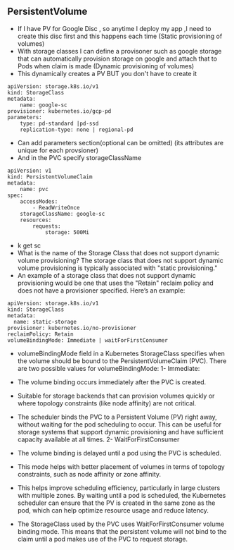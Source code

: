 ## PersistentVolume
- If I have PV for Google Disc , so anytime I deploy my app ,I need to create this disc first and this happens each time (Static provisioning of volumes)
- With storage classes I can define a provisoner such as google storage that can automatically provision storage on google and attach that to Pods when claim is made (Dynamic provisioning of volumes)
- This dynamically creates a PV BUT you don't have to create it
```
apiVersion: storage.k8s.io/v1
kind: StorageClass
metadata:
    name: google-sc
provisioner: kubernetes.io/gcp-pd
parameters:
    type: pd-standard |pd-ssd
    replication-type: none | regional-pd
```
- Can add parameters section(optional can be omitted) (its attributes are unique for each provsioner)
- And in the PVC specify storageClassName
```
apiVersion: v1
kind: PersistentVolumeClaim
metadata:
    name: pvc
spec:
    accessModes:
        - ReadWriteOnce
    storageClassName: google-sc
    resources:
        requests:
            storage: 500Mi
```

- k get sc
- What is the name of the Storage Class that does not support dynamic volume provisioning? The storage class that does not support dynamic volume provisioning is typically associated with "static provisioning."
- An example of a storage class that does not support dynamic provisioning would be one that uses the "Retain" reclaim policy and does not have a provisioner specified. Here’s an example:
```
apiVersion: storage.k8s.io/v1
kind: StorageClass
metadata:
  name: static-storage
provisioner: kubernetes.io/no-provisioner
reclaimPolicy: Retain
volumeBindingMode: Immediate | waitForFirstConsumer

```

- volumeBindingMode field in a Kubernetes StorageClass specifies when the volume should be bound to the PersistentVolumeClaim (PVC). There are two possible values for volumeBindingMode:
1- Immediate:
- The volume binding occurs immediately after the PVC is created.
- Suitable for storage backends that can provision volumes quickly or where topology constraints (like node affinity) are not critical.
- The scheduler binds the PVC to a Persistent Volume (PV) right away, without waiting for the pod scheduling to occur. This can be useful for storage systems that support dynamic provisioning and have sufficient capacity available at all times.
2- WaitForFirstConsumer
- The volume binding is delayed until a pod using the PVC is scheduled.
- This mode helps with better placement of volumes in terms of topology constraints, such as node affinity or zone affinity.
- This helps improve scheduling efficiency, particularly in large clusters with multiple zones. By waiting until a pod is scheduled, the Kubernetes scheduler can ensure that the PV is created in the same zone as the pod, which can help optimize resource usage and reduce latency.


- The StorageClass used by the PVC uses WaitForFirstConsumer volume binding mode. This means that the persistent volume will not bind to the claim until a pod makes use of the PVC to request storage.
